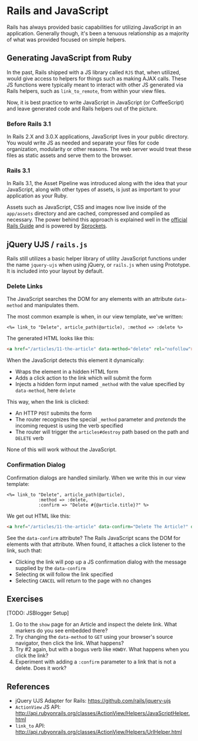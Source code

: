 # Rails and JavaScript

Rails has always provided basic capabilities for utilizing JavaScript in an application. Generally though, it's been a tenuous relationship as a majority of what was provided focused on simple helpers.

## Generating JavaScript from Ruby

In the past, Rails shipped with a JS library called `RJS` that, when utilized, would give access to helpers for things such as making AJAX calls. These JS functions were typically meant to interact with other JS generated via Rails helpers, such as `link_to_remote`, from within your view files. 

Now, it is best practice to write JavaScript in JavaScript (or CoffeeScript) and leave generated code and Rails helpers out of the picture.

### Before Rails 3.1

In Rails 2.X and 3.0.X applications, JavaScript lives in your public directory. You would write JS as needed and separate your files for code organization, modularity or other reasons. The web server would treat these files as static assets and serve them to the browser.

### Rails 3.1

In Rails 3.1, the Asset Pipeline was introduced along with the idea that your JavaScript, along with other types of assets, is just as important to your application as your Ruby. 

Assets such as JavaScript, CSS and images now live inside of the `app/assets` directory and are cached, compressed and compiled as necessary. The power behind this approach is explained well in the [official Rails Guide](http://guides.rubyonrails.org/asset_pipeline.html) and is powered by [Sprockets](https://github.com/sstephenson/sprockets).

## jQuery UJS / `rails.js`

Rails still utilizes a basic helper library of utility JavaScript functions under the name `jquery-ujs` when using jQuery, or `rails.js` when using Prototype. It is included into your layout by default.

### Delete Links

The JavaScript searches the DOM for any elements with an attribute `data-method` and manipulates them.

The most common example is when, in our view template, we've written:

```erb
<%= link_to "Delete", article_path(@article), :method => :delete %>
```

The generated HTML looks like this:

```html
<a href="/articles/11-the-article" data-method="delete" rel="nofollow">Delete</a>
```

When the JavaScript detects this element it dynamically:

* Wraps the element in a hidden HTML form
* Adds a click action to the link which will submit the form
* Injects a hidden form input named `_method` with the value specified by `data-method`, here `delete`

This way, when the link is clicked:

* An HTTP `POST` submits the form
* The router recognizes the special `_method` parameter and *pretends* the incoming request is using the verb specified
* The router will trigger the `articles#destroy` path based on the path and `DELETE` verb

None of this will work without the JavaScript.

### Confirmation Dialog

Confirmation dialogs are handled similarly. When we write this in our view template:

```erb
<%= link_to "Delete", article_path(@article),
            :method => :delete,
            :confirm => "Delete #{@article.title}?" %>
```

We get out HTML like this:

```html
<a href="/articles/11-the-article" data-confirm="Delete The Article?" data-method="delete" rel="nofollow">Delete</a>
```

See the `data-confirm` attribute? The Rails JavaScript scans the DOM for elements with that attribute. When found, it attaches a click listener to the link, such that:

* Clicking the link will pop up a JS confirmation dialog with the message supplied by the `data-confirm`
* Selecting `OK` will follow the link specified
* Selecting `CANCEL` will return to the page with no changes

## Exercises

[TODO: JSBlogger Setup]

1. Go to the `show` page for an Article and inspect the delete link. What markers do you see embedded there?
2. Try changing the `data-method` to `GET` using your browser's source navigator, then click the link. What happens?
3. Try #2 again, but with a bogus verb like `HOWDY`. What happens when you click the link?
4. Experiment with adding a `:confirm` parameter to a link that is not a delete. Does it work?

## References

* jQuery UJS Adapter for Rails: https://github.com/rails/jquery-ujs
* `ActionView` JS API: http://api.rubyonrails.org/classes/ActionView/Helpers/JavaScriptHelper.html
* `link_to` API: http://api.rubyonrails.org/classes/ActionView/Helpers/UrlHelper.html
